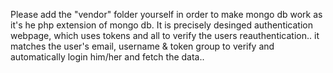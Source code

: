 Please add the "vendor" folder yourself in order to make mongo db work as it's he php extension of mongo db.
It is precisely desinged authentication webpage, which uses tokens and all to verify the users reauthentication.. it matches the user's email, username & token group to verify and automatically login him/her and fetch the data..
